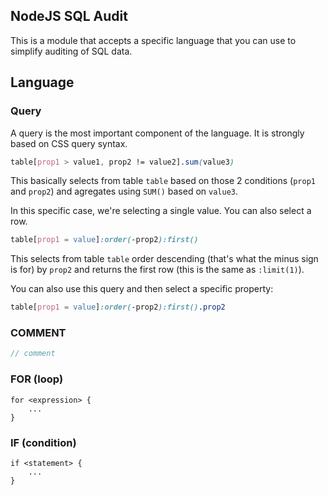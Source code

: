 ## NodeJS SQL Audit

This is a module that accepts a specific language that you can use to simplify
auditing of SQL data.

## Language

### Query

A query is the most important component of the language. It is strongly based on CSS
query syntax.

```css
table[prop1 > value1, prop2 != value2].sum(value3)
```

This basically selects from table `table` based on those 2 conditions (`prop1` and
`prop2`) and agregates using `SUM()` based on `value3`.

In this specific case, we're selecting a single value. You can also select a row.

```css
table[prop1 = value]:order(-prop2):first()
```

This selects from table `table` order descending (that's what the minus sign is for)
by `prop2` and returns the first row (this is the same as `:limit(1)`).

You can also use this query and then select a specific property:

```css
table[prop1 = value]:order(-prop2):first().prop2
```

### COMMENT

```js
// comment
```

### FOR (loop)

```
for <expression> {
	...
}
```

### IF (condition)

```
if <statement> {
	...
}
```
